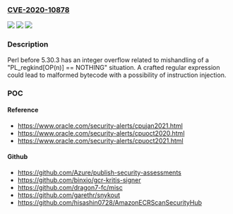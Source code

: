 ### [CVE-2020-10878](https://cve.mitre.org/cgi-bin/cvename.cgi?name=CVE-2020-10878)
![](https://img.shields.io/static/v1?label=Product&message=n%2Fa&color=blue)
![](https://img.shields.io/static/v1?label=Version&message=n%2Fa&color=blue)
![](https://img.shields.io/static/v1?label=Vulnerability&message=n%2Fa&color=brighgreen)

### Description

Perl before 5.30.3 has an integer overflow related to mishandling of a "PL_regkind[OP(n)] == NOTHING" situation. A crafted regular expression could lead to malformed bytecode with a possibility of instruction injection.

### POC

#### Reference
- https://www.oracle.com/security-alerts/cpujan2021.html
- https://www.oracle.com/security-alerts/cpuoct2020.html
- https://www.oracle.com/security-alerts/cpuoct2021.html

#### Github
- https://github.com/Azure/publish-security-assessments
- https://github.com/binxio/gcr-kritis-signer
- https://github.com/dragon7-fc/misc
- https://github.com/garethr/snykout
- https://github.com/hisashin0728/AmazonECRScanSecurityHub

